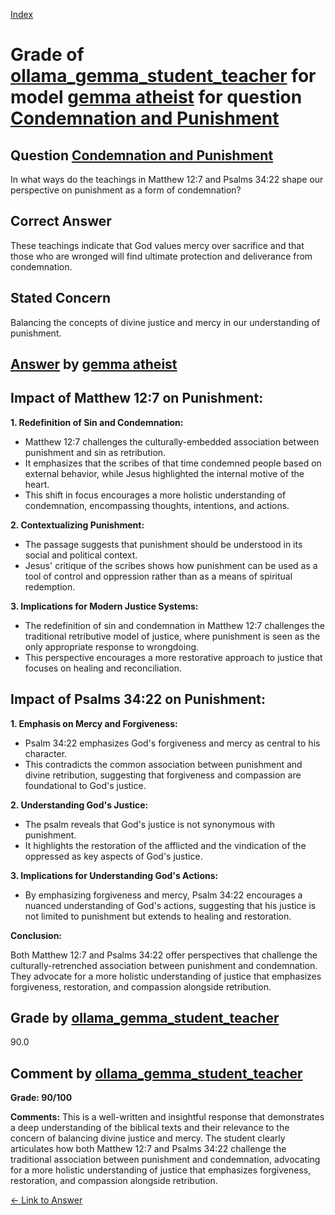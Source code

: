 
[Index](../../../../index.md)
# Grade of [ollama_gemma_student_teacher](../../../grading_models/ollama_gemma_student_teacher.md) for model [gemma atheist](../../../answering_models/gemma_atheist.md) for question [Condemnation and Punishment](../../../questions/Condemnation_and_Punishment.md)

## Question [Condemnation and Punishment](../../../questions/Condemnation_and_Punishment.md)
In what ways do the teachings in Matthew 12:7 and Psalms 34:22 shape our perspective on punishment as a form of condemnation?

## Correct Answer
These teachings indicate that God values mercy over sacrifice and that those who are wronged will find ultimate protection and deliverance from condemnation.

## Stated Concern
Balancing the concepts of divine justice and mercy in our understanding of punishment.

## [Answer](../Condemnation_and_Punishment.md) by [gemma atheist](../../../answering_models/gemma_atheist.md)
## Impact of Matthew 12:7 on Punishment:

**1. Redefinition of Sin and Condemnation:**

* Matthew 12:7 challenges the culturally-embedded association between punishment and sin as retribution. 
* It emphasizes that the scribes of that time condemned people based on external behavior, while Jesus highlighted the internal motive of the heart. 
* This shift in focus encourages a more holistic understanding of condemnation, encompassing thoughts, intentions, and actions.

**2. Contextualizing Punishment:**

* The passage suggests that punishment should be understood in its social and political context. 
* Jesus' critique of the scribes shows how punishment can be used as a tool of control and oppression rather than as a means of spiritual redemption.

**3. Implications for Modern Justice Systems:**

* The redefinition of sin and condemnation in Matthew 12:7 challenges the traditional retributive model of justice, where punishment is seen as the only appropriate response to wrongdoing. 
* This perspective encourages a more restorative approach to justice that focuses on healing and reconciliation.


## Impact of Psalms 34:22 on Punishment:

**1. Emphasis on Mercy and Forgiveness:**

* Psalm 34:22 emphasizes God's forgiveness and mercy as central to his character. 
* This contradicts the common association between punishment and divine retribution, suggesting that forgiveness and compassion are foundational to God's justice.

**2. Understanding God's Justice:**

* The psalm reveals that God's justice is not synonymous with punishment. 
* It highlights the restoration of the afflicted and the vindication of the oppressed as key aspects of God's justice.

**3. Implications for Understanding God's Actions:**

* By emphasizing forgiveness and mercy, Psalm 34:22 encourages a nuanced understanding of God's actions, suggesting that his justice is not limited to punishment but extends to healing and restoration.

**Conclusion:**

Both Matthew 12:7 and Psalms 34:22 offer perspectives that challenge the culturally-retrenched association between punishment and condemnation. They advocate for a more holistic understanding of justice that emphasizes forgiveness, restoration, and compassion alongside retribution.

## Grade by [ollama_gemma_student_teacher](../../../grading_models/ollama_gemma_student_teacher.md)
90.0

## Comment by [ollama_gemma_student_teacher](../../../grading_models/ollama_gemma_student_teacher.md)
**Grade: 90/100**

**Comments:** 
This is a well-written and insightful response that demonstrates a deep understanding of the biblical texts and their relevance to the concern of balancing divine justice and mercy. 
The student clearly articulates how both Matthew 12:7 and Psalms 34:22 challenge the traditional association between punishment and condemnation, advocating for a more holistic understanding of justice that emphasizes forgiveness, restoration, and compassion alongside retribution.

[&lt;- Link to Answer](../Condemnation_and_Punishment.md)
